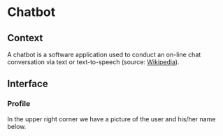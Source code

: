 # Chatbot

## Context
A chatbot is a software application used to conduct an on-line chat conversation via text or text-to-speech (source: [Wikipedia](https://en.wikipedia.org/wiki/Chatbot)).

## Interface

### Profile
In the upper right corner we have a picture of the user and his/her name below.